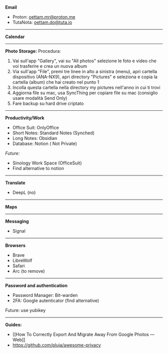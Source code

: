 **Email**
- Proton: oettam.mr@proton.me
- TutaNota: oettam.do@tuta.io
 

---
**Calendar**

---
**Photo Storage:**
Procedura: 
1. Vai sull'app "Gallery", vai su "All photos" selezione le foto e video che voi trasferire e crea un nuova album
2. Via sull'app "File",  premi tre linee in alto a sinistra (menu), apri cartella dispositivo (ANA-NX9), apri directory "Pictures" e seleziona e copia la cartella (album) che hai creato nel punto 1
3. Incolla questa cartella nella directory my pictures nell'anno in cui ti trovi
4. Aggiorna file su mac, usa SyncThing per copiare file su mac (consiglio usare modalità Send Only)
5. Fare backup su hard drive criptato
---
**Productivity/Work**
- Office Suit: OnlyOffice
- Short Notes: Standard Notes (Synched)
- Long Notes: Obsidian
- Database: Notion ( Not Private)

*Future:*
- Sinology Work Space (OfficeSuit)
- Find alternative to notion

---
**Translate**
- DeepL (no)

---
**Maps**

---
**Messaging** 
- Signal

---
**Browsers**
- Brave
- LibreWolf
- Safari
- Arc (to remove)

---

**Password and authentication**
- Password Manager: Bit-warden
- 2FA: Google autenticator (find alternative)

Future: use yubikey

---
**Guides:**
- [[How To Correctly Export And Migrate Away From Google Photos — Web]]
- https://github.com/pluja/awesome-privacy
 